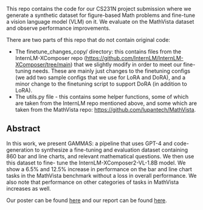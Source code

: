 This repo contains the code for our CS231N project submission where we generate a synthetic dataset for figure-based Math problems and fine-tune a vision language model (VLM) on it. We evaluate on the MathVista dataset and observe performance improvements.

There are two parts of this repo that do not contain original code:
* The finetune_changes_copy/ directory: this contains files from the InternLM-XComposer repo (https://github.com/InternLM/InternLM-XComposer/tree/main) that we slightly modify in order to meet our fine-tuning needs. These are mainly just changes to the finetuning configs (we add two sample configs that we use for LoRA and DoRA), and a minor change to the finetuning script to support DoRA (in addition to LoRA).
* The utils.py file - this contains some helper functions, some of which are taken from the InternLM repo mentioned above, and some which are taken from the MathVista repo: https://github.com/lupantech/MathVista.

## Abstract
In this work, we present GAMMAS: a pipeline that uses GPT-4 and code-generation to synthesize a fine-tuning and evaluation dataset containing 860 bar and line charts, and relevant mathematical questions. We then use this dataset to fine- tune the InternLM-XComposer2-VL-1.8B model. We show a 6.5% and 12.5% increase in performance on the bar and line chart tasks in the MathVista benchmark without a loss in overall performance. We also note that performance on other categories of tasks in MathVista increases as well.

Our poster can be found [here](https://github.com/ramvenkat98/cs231n-final-project/blob/main/CS231N_Poster.pdf) and our report can be found [here](https://github.com/ramvenkat98/cs231n-final-project/blob/main/CS231_Final_Report.pdf).
